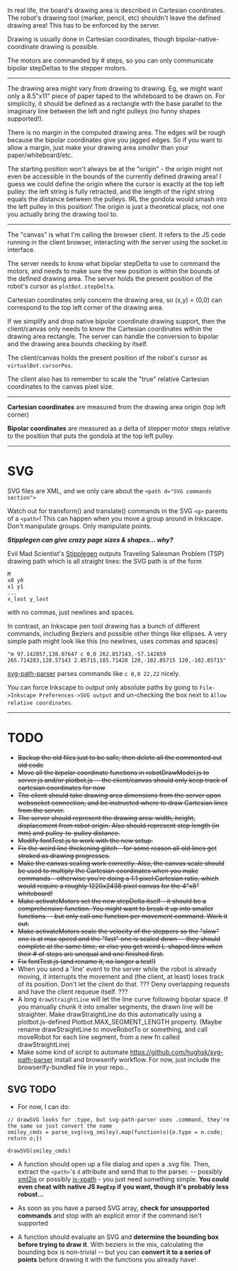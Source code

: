 In real life, the board's drawing area is described in Cartesian coordinates. The robot's drawing tool (marker, pencil, etc) shouldn't leave the defined drawing area! This has to be enforced by the server.

Drawing is usually done in Cartesian coordinates, though bipolar-native-coordinate drawing is possible.

The motors are commanded by # steps, so you can only communicate bipolar stepDeltas to the stepper motors.

***

The drawing area might vary from drawing to drawing. Eg, we might want only a 8.5"x11" piece of paper taped to the whiteboard to be drawn on. For simplicity, it should be defined as a rectangle with the base parallel to the imaginary line between the left and right pulleys (no funny shapes supported!).

There is no margin in the computed drawing area. The edges will be rough because the bipolar coordinates give you jagged edges. So if you want to allow a margin, just make your drawing area _smaller_ than your paper/whiteboard/etc.

The starting position won't always be at the "origin" - the origin might not even be accessible in the bounds of the currently defined drawing area! I guess we could define the origin where the cursor is exactly at the top left pulley: the left string is fully retracted, and the length of the right string equals the distance between the pulleys. IRL the gondola would smash into the left pulley in this position! The origin is just a theoretical place, not one you actually bring the drawing tool to.

***

The "canvas" is what I'm calling the browser client. It refers to the JS code running in the client browser, interacting with the server using the socket.io interface.

The server needs to know what bipolar stepDelta to use to command the motors, and needs to make sure the new position is within the bounds of the defined drawing area. The server holds the present position of the robot's cursor as `plotBot.stepDelta`.

Cartesian coordinates only concern the drawing area, so (x,y) = (0,0) can correspond to the top left corner of the drawing area.

If we simplify and drop native bipolar coordinate drawing support, then the client/canvas only needs to know the Cartesian coordinates within the drawing area rectangle. The server can handle the conversion to bipolar and the drawing area bounds checking by itself.

The client/canvas holds the present position of the robot's cursor as `virtualBot.cursorPos`.

The client also has to remember to scale the "true" relative Cartesian coordinates to the canvas pixel size.

***

**Cartesian coordinates** are measured from the drawing area origin (top left corner)

**Bipolar coordinates** are measured as a delta of stepper motor steps relative to the position that puts the gondola at the top left pulley.

***

# SVG

SVG files are XML, and we only care about the `<path d="SVG commands section">`

Watch out for transform() and translate() commands in the SVG `<g>` parents of a `<path>`! This can happen when you move a group around in Inkscape. Don't manipulate groups. Only manipulate points.

***Stipplegen can give crazy page sizes & shapes... why?***

Evil Mad Scientist's [Stipplegen](http://wiki.evilmadscientist.com/Stipplegen) outputs Traveling Salesman Problem (TSP) drawing path which is all straight lines: the SVG path is of the form

    M
    x0 y0
    x1 y1
    ...
    x_last y_last

with no commas, just newlines and spaces.

In contrast, an Inkscape pen tool drawing has a bunch of different commands, including Beziers and possible other things like ellipses. A very simple path might look like this (no newlines, uses commas and spaces)

```
"m 97.142857,138.07647 c 0,0 262.857143,-57.142859 265.714283,128.57143 2.85715,185.71428 120,-102.85715 120,-102.85715"
```

[svg-path-parser](https://github.com/hughsk/svg-path-parser) parses commands like `c 0,0 22,22` nicely.

You can force Inkscape to output only absolute paths by going to `File->Inkscape Preferences->SVG output` and un-checking the box next to `Allow relative coordinates`.


***

# TODO
* ~~Backup the old files just to be safe, then delete all the commented out old code~~
* ~~Move all the bipolar coordinate functions in robotDrawModel.js to server.js and/or plotbot.js -- the client/canvas should only keep track of cartesian coordinates for now~~
* ~~The client should take drawing area dimensions from the server upon websocket connection, and be instructed where to draw Cartesian lines from the server.~~
* ~~The server should represent the drawing area: width, height, displacement from robot origin. Also should represent step length (in mm) and pulley-to-pulley distance.~~
* ~~Modify fontTest.js to work with the new setup.~~
* ~~Fix the weird line thickening glitch - for some reason all old lines get stroked as drawing progresses.~~
* ~~Make the canvas scaling work correctly. Also, the canvas scale should be used to multiply the Cartesian coordinates when you make commands - otherwise you're doing a 1:1 pixel:Cartesian ratio, which would require a roughly 1220x2438 pixel canvas for the 4"x8" whiteboard!~~
* ~~Make activateMotors set the new stepDelta itself - it should be a comprehensive function. You might want to break it up into smaller functions -- but only call one function per movement command. Work it out.~~
* ~~Make activateMotors scale the velocity of the steppers so the "slow" one is at max speed and the "fast" one is scaled down -- they should complete at the same time, or else you get weird L-shaped lines when their # of steps are unequal and one finished first.~~
* ~~Fix fontTest.js (and rename it, no longer a test!)~~
* When you send a 'line' event to the server while the robot is already moving, it interrupts the movement and (the client, at least) loses track of its position. Don't let the client do that. ??? Deny overlapping requests and have the client requeue itself. ???
* A long `drawStraightLine` will let the line curve following bipolar space. If you manually chunk it into smaller segments, the drawn line will be straighter. Make drawStraightLine do this automatically using a plotbot.js-defined Plotbot.MAX_SEGMENT_LENGTH property. (Maybe rename drawStraightLine to moveRobotTo or something, and call moveRobot for each line segment, from a new fn called drawStraightLine)
* Make some kind of script to automate https://github.com/hughsk/svg-path-parser install and browserify workflow. For now, just include the browserify-bundled file in your repo...

## SVG TODO
* For now, I can do:

```
// drawSVG looks for .type, but svg-path-parser uses .command, they're the same so just convert the name
smiley_cmds = parse_svg(svg_smiley).map(function(o){o.type = o.code; return o;})

drawSVG(smiley_cmds)
```

* A function should open up a file dialog and open a .svg file. Then, extract the `<path>`'s `d` attribute and send that to the parser. -- possibly [xml2js](https://www.npmjs.com/package/xml2js) or possibly [js-xpath](https://github.com/dimagi/js-xpath) - you just need something simple. **You could even cheat with native JS `RegExp` if you want, though it's probably less robust...**

* As soon as you have a parsed SVG array, **check for unsupported commands** and stop with an explicit error if the command isn't supported

* A function should evaluate an SVG and **determine the bounding box before trying to draw it**. With beziers in the mix, calculating the bounding box is non-trivial -- but you can **convert it to a series of points** before drawing it with the functions you already have!

